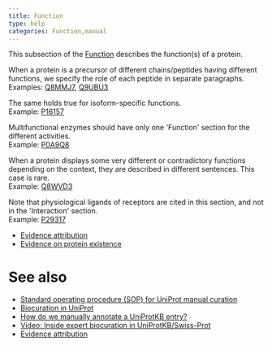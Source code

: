 ```yaml
---
title: Function
type: help
categories: Function,manual
---
```


This subsection of the [Function](https://www.uniprot.org/help/function_section) describes the function(s) of a protein.

When a protein is a precursor of different chains/peptides having different functions, we specify the role of each peptide in separate paragraphs.  
Examples: [Q8MMJ7](https://www.uniprot.org/uniprotkb/Q8MMJ7#function), [Q9UBU3](https://www.uniprot.org/uniprotkb/Q9UBU3#function)

The same holds true for isoform-specific functions.  
Example: [P16157](https://www.uniprot.org/uniprotkb/P16157#function)

Multifunctional enzymes should have only one 'Function' section for the different activities.  
Example: [P0A9Q8](https://www.uniprot.org/uniprotkb/P0A9Q8#function)

When a protein displays some very different or contradictory functions depending on the context, they are described in different sentences. This case is rare.  
Example: [Q8WVD3](https://www.uniprot.org/uniprotkb/Q8WVD3#function)

Note that physiological ligands of receptors are cited in this section, and not in the 'Interaction' section.  
Example: [P29317](https://www.uniprot.org/uniprotkb/P29317#function)

-   [Evidence attribution](https://www.uniprot.org/help/evidences)
-   [Evidence on protein existence](https://www.uniprot.org/help/protein_existence)


# See also

-   [Standard operating procedure (SOP) for UniProt manual curation](https://github.com/ebi-uniprot/uniprot-manual/raw/main/pdfs/sop_manual_curation.pdf)
-   [Biocuration in UniProt](https://www.uniprot.org/help/biocuration)
-   [How do we manually annotate a UniProtKB entry?](https://www.uniprot.org/help/manual_curation)
-   [Video: Inside expert biocuration in UniProtKB/Swiss-Prot](https://www.youtube.com/watch?v=wvrCJtJnDbo)
-   [Evidence attribution](https://www.uniprot.org/help/evidences)
